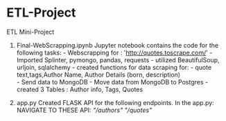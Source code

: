 # ETL-Project
ETL Mini-Project

1. Final-WebScrapping.ipynb
        Jupyter notebook contains the code for the following tasks:
            - Webscrapping for : 'http://quotes.toscrape.com/'
            - Imported Splinter, pymongo, pandas, requests
            - utilized BeautifulSoup, urljoin, sqlalchemy
            - created functions for data scraping for:
                    - quote text,tags,Author Name, Author Details (born, description)        
            - Send data to MongoDB 
            - Move data from MongoDB to Postgres
                - created 3 Tables : Author info, Tags, Quotes

2.  app.py
        Created FLASK API for the following endpoints.
        In the app.py:
                NAVIGATE TO THESE API:
                *"/authors"*
                *"/quotes"*

            




